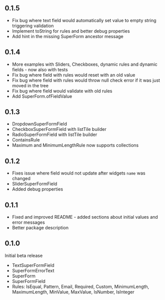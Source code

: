 ## 0.1.5
* Fix bug where text field would automatically set value to empty string triggering validation
* Implement toString for rules and better debug properties
* Add hint in the missing SuperForm ancestor message

## 0.1.4
* More examples with Sliders, Checkboxes, dynamic rules and dynamic fields - now also with tests
* Fix bug where field with rules would reset with an old value
* Fix bug where field with rules would throw null check error if it was just moved in the tree
* Fix bug where field would validate with old rules
* Add SuperForm.ofFieldValue

## 0.1.3
* DropdownSuperFormField
* CheckboxSuperFormField with listTile builder
* RadioSuperFormField with listTile builder
* ContainsRule
* Maximum and MinimumLengthRule now supports collections

## 0.1.2
* Fixes issue where field would not update after widgets `name` was changed
* SliderSuperFormField
* Added debug properties

## 0.1.1
* Fixed and improved README - added sections about initial values and error messages
* Better package description

## 0.1.0
Initial beta release
* TextSuperFormField
* SuperFormErrorText
* SuperForm
* SuperFormField
* Rules: IsEqual, Pattern, Email, Required, Custom, MinimumLength, MaximumLength, MinValue, MaxValue, IsNumber, IsInteger